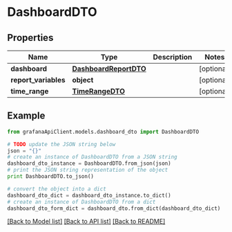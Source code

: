 # DashboardDTO


## Properties
Name | Type | Description | Notes
------------ | ------------- | ------------- | -------------
**dashboard** | [**DashboardReportDTO**](DashboardReportDTO.md) |  | [optional] 
**report_variables** | **object** |  | [optional] 
**time_range** | [**TimeRangeDTO**](TimeRangeDTO.md) |  | [optional] 

## Example

```python
from grafanaApiClient.models.dashboard_dto import DashboardDTO

# TODO update the JSON string below
json = "{}"
# create an instance of DashboardDTO from a JSON string
dashboard_dto_instance = DashboardDTO.from_json(json)
# print the JSON string representation of the object
print DashboardDTO.to_json()

# convert the object into a dict
dashboard_dto_dict = dashboard_dto_instance.to_dict()
# create an instance of DashboardDTO from a dict
dashboard_dto_form_dict = dashboard_dto.from_dict(dashboard_dto_dict)
```
[[Back to Model list]](../README.md#documentation-for-models) [[Back to API list]](../README.md#documentation-for-api-endpoints) [[Back to README]](../README.md)


